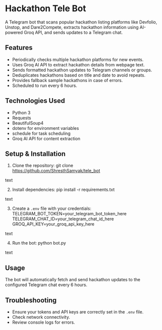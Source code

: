 # Hackathon Tele Bot

A Telegram bot that scans popular hackathon listing platforms like Devfolio, Unstop, and Dare2Compete, extracts hackathon information using AI-powered Groq API, and sends updates to a Telegram chat.

## Features
- Periodically checks multiple hackathon platforms for new events.
- Uses Groq AI API to extract hackathon details from webpage text.
- Sends formatted hackathon updates to Telegram channels or groups.
- Deduplicates hackathons based on title and date to avoid repeats.
- Provides fallback sample hackathons in case of errors.
- Scheduled to run every 6 hours.

## Technologies Used
- Python 3
- Requests
- BeautifulSoup4
- dotenv for environment variables
- schedule for task scheduling
- Groq AI API for content extraction

## Setup & Installation
1. Clone the repository:
git clone https://github.com/ShresthSamyak/tele_bot


text

2. Install dependencies:
pip install -r requirements.txt

text

3. Create a `.env` file with your credentials:
TELEGRAM_BOT_TOKEN=your_telegram_bot_token_here
TELEGRAM_CHAT_ID=your_telegram_chat_id_here
GROQ_API_KEY=your_groq_api_key_here

text

4. Run the bot:
python bot.py

text

## Usage
The bot will automatically fetch and send hackathon updates to the configured Telegram chat every 6 hours.

## Troubleshooting
- Ensure your tokens and API keys are correctly set in the `.env` file.
- Check network connectivity.
- Review console logs for errors.

